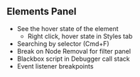 ## Elements Panel

- See the hover state of the element
    + Right click, hover state in Styles tab
- Searching by selector (Cmd+F)
- Break on Node Removal for filter panel
- Blackbox script in Debugger call stack
- Event listener breakpoints
